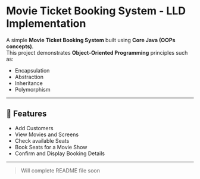 # Movie Ticket Booking System - LLD Implementation

A simple **Movie Ticket Booking System** built using **Core Java (OOPs concepts)**.  
This project demonstrates **Object-Oriented Programming** principles such as:
- Encapsulation  
- Abstraction  
- Inheritance  
- Polymorphism  

---

## 📌 Features
- Add Customers  
- View Movies and Screens  
- Check available Seats  
- Book Seats for a Movie Show  
- Confirm and Display Booking Details  

---

> Will complete README file soon